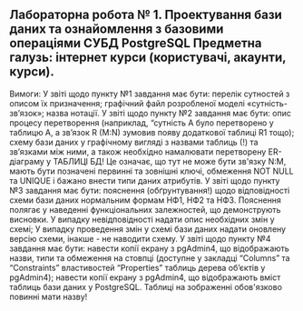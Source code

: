 Лабораторна робота № 1.
Проектування бази даних та ознайомлення з базовими операціями СУБД PostgreSQL
Предметна галузь: інтернет курси (користувачі, акаунти, курси).
---------------------------------------------------------------------------------
Вимоги:
У звіті щодо пункту №1 завдання має бути:
перелік сутностей з описом їх призначення;
графічний файл розробленої моделі «сутність-зв’язок»;
назва нотації.
У звіті щодо пункту №2 завдання має бути:
опис процесу перетворення (наприклад, “сутність А було перетворено у таблицю А, а зв’язок R (M:N) зумовив появу додаткової таблиці R1 тощо);
схему бази даних у графічному вигляді з назвами таблиць (!) та зв’язками між ними, а також  необхідно намалювати перетворену ER-діаграму у ТАБЛИЦІ БД! Це означає, що тут не може бути зв'язку N:M, мають бути позначені первинні та зовнішні ключі, обмеження NOT NULL та UNIQUE і бажано внести типи даних атрибутів.
У звіті щодо пункту №3 завдання має бути:
пояснення (обґрунтування!) щодо відповідності схеми бази даних нормальним формам НФ1, НФ2 та НФ3. Пояснення полягає у наведенні функціональних залежностей, що демонструють висновки. У випадку невідповідності надати опис необхідних змін у схемі;
У випадку проведення змін у схемі бази даних надати оновлену версію схеми, інакше - не наводити схему.
У звіті щодо пункту №4 завдання має бути:
навести копії екрану з pgAdmin4, що відображають назви, типи та обмеження на стовпці (доступне у закладці “Columns” та “Constraints” властивостей “Properties” таблиць дерева об’єктів у pgAdmin4);
навести копії екрану з pgAdmin4, що відображають вміст таблиць бази даних у PostgreSQL. Таблиці на зображенні обов'язково повинні мати назву!
